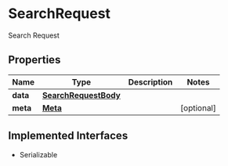 

# SearchRequest

Search Request

## Properties

Name | Type | Description | Notes
------------ | ------------- | ------------- | -------------
**data** | [**SearchRequestBody**](SearchRequestBody.md) |  | 
**meta** | [**Meta**](Meta.md) |  |  [optional]


## Implemented Interfaces

* Serializable


